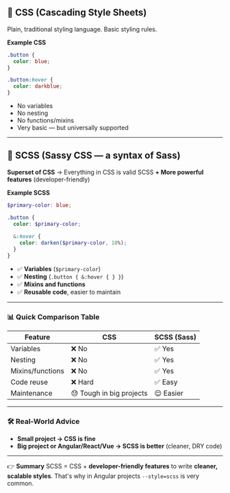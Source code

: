## 🌿 **CSS (Cascading Style Sheets)**

Plain, traditional styling language. Basic styling rules.

**Example CSS**

```css
.button {
  color: blue;
}

.button:hover {
  color: darkblue;
}
```

* No variables
* No nesting
* No functions/mixins
* Very basic — but universally supported

---

## 🌿 **SCSS (Sassy CSS — a syntax of Sass)**

**Superset of CSS** → Everything in CSS is valid SCSS
**+ More powerful features** (developer-friendly)

**Example SCSS**

```scss
$primary-color: blue;

.button {
  color: $primary-color;
  
  &:hover {
    color: darken($primary-color, 10%);
  }
}
```

* ✅ **Variables** (`$primary-color`)
* ✅ **Nesting** (`.button { &:hover { } }`)
* ✅ **Mixins and functions**
* ✅ **Reusable code**, easier to maintain

---

### 📊 **Quick Comparison Table**

| Feature          | CSS                      | SCSS (Sass) |
| ---------------- | ------------------------ | ----------- |
| Variables        | ❌ No                     | ✅ Yes       |
| Nesting          | ❌ No                     | ✅ Yes       |
| Mixins/functions | ❌ No                     | ✅ Yes       |
| Code reuse       | ❌ Hard                   | ✅ Easy      |
| Maintenance      | 😓 Tough in big projects | 😌 Easier   |

---

### 🛠️ **Real-World Advice**

* **Small project → CSS is fine**
* **Big project or Angular/React/Vue → SCSS is better** (cleaner, DRY code)

---

👉 **Summary**
SCSS = CSS + **developer-friendly features** to write **cleaner, scalable styles**.
That's why in Angular projects `--style=scss` is very common.
